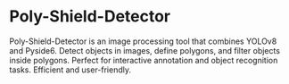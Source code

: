 # Poly-Shield-Detector
Poly-Shield-Detector is an image processing tool that combines YOLOv8 and Pyside6. Detect objects in images, define polygons, and filter objects inside polygons. Perfect for interactive annotation and object recognition tasks. Efficient and user-friendly.
